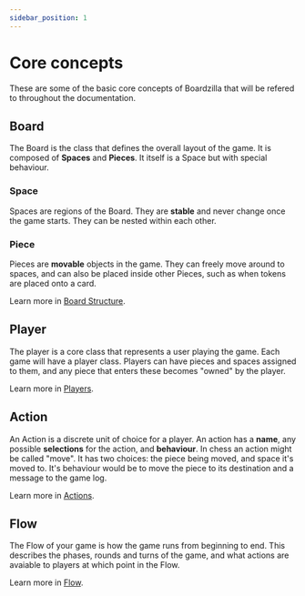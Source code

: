 ```yaml
---
sidebar_position: 1
---
```

# Core concepts

These are some of the basic core concepts of Boardzilla that will be refered to
throughout the documentation.

## Board
The Board is the class that defines the overall layout of the game. It is
composed of **Spaces** and **Pieces**. It itself is a Space but with special
behaviour.

### Space
Spaces are regions of the Board. They are **stable** and never change once the
game starts. They can be nested within each other.

### Piece
Pieces are **movable** objects in the game. They can freely move around to spaces,
and can also be placed inside other Pieces, such as when tokens are placed onto
a card.

Learn more in [Board Structure](./board).

## Player
The player is a core class that represents a user playing the game. Each game
will have a player class. Players can have pieces and spaces assigned to them,
and any piece that enters these becomes "owned" by the player.

Learn more in [Players](./players).

## Action
An Action is a discrete unit of choice for a player. An action has a **name**,
any possible **selections** for the action, and **behaviour**. In chess an
action might be called "move". It has two choices: the piece being moved, and
space it's moved to. It's behaviour would be to move the piece to its
destination and a message to the game log.

Learn more in [Actions](./actions).

## Flow
The Flow of your game is how the game runs from beginning to end. This describes
the phases, rounds and turns of the game, and what actions are avaiable to
players at which point in the Flow.

Learn more in [Flow](./flow).
